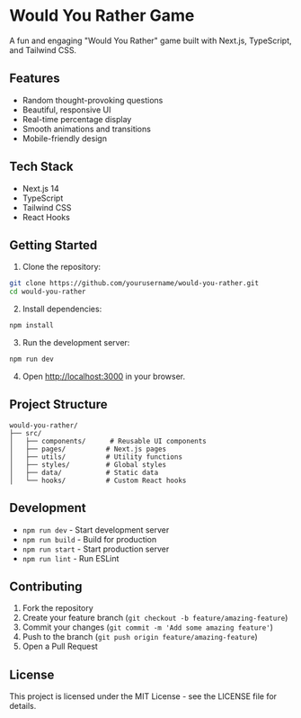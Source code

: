 # Would You Rather Game

A fun and engaging "Would You Rather" game built with Next.js, TypeScript, and Tailwind CSS.

## Features

- Random thought-provoking questions
- Beautiful, responsive UI
- Real-time percentage display
- Smooth animations and transitions
- Mobile-friendly design

## Tech Stack

- Next.js 14
- TypeScript
- Tailwind CSS
- React Hooks

## Getting Started

1. Clone the repository:
```bash
git clone https://github.com/yourusername/would-you-rather.git
cd would-you-rather
```

2. Install dependencies:
```bash
npm install
```

3. Run the development server:
```bash
npm run dev
```

4. Open [http://localhost:3000](http://localhost:3000) in your browser.

## Project Structure

```
would-you-rather/
├── src/
│   ├── components/      # Reusable UI components
│   ├── pages/          # Next.js pages
│   ├── utils/          # Utility functions
│   ├── styles/         # Global styles
│   ├── data/           # Static data
│   └── hooks/          # Custom React hooks
```

## Development

- `npm run dev` - Start development server
- `npm run build` - Build for production
- `npm run start` - Start production server
- `npm run lint` - Run ESLint

## Contributing

1. Fork the repository
2. Create your feature branch (`git checkout -b feature/amazing-feature`)
3. Commit your changes (`git commit -m 'Add some amazing feature'`)
4. Push to the branch (`git push origin feature/amazing-feature`)
5. Open a Pull Request

## License

This project is licensed under the MIT License - see the LICENSE file for details. 